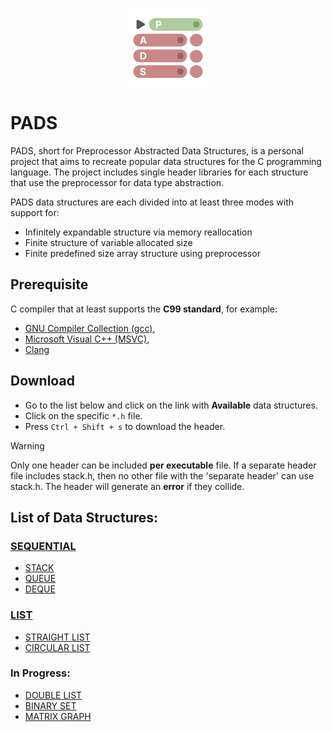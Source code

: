 <p align="center">
  <img width="128" align="center" src="/assets/logo.svg">
</p>

# PADS

PADS, short for Preprocessor Abstracted Data Structures, is a personal project that aims to recreate popular data structures for the C programming language. The project includes single header libraries for each structure that use the preprocessor for data type abstraction.

PADS data structures are each divided into at least three modes with support for:

- Infinitely expandable structure via memory reallocation
- Finite structure of variable allocated size
- Finite predefined size array structure using preprocessor

## Prerequisite
C compiler that at least supports the **C99 standard**, for example:
- [GNU Compiler Collection (gcc)](https://gcc.gnu.org), 
- [Microsoft Visual C++ (MSVC)](https://visualstudio.microsoft.com/vs/features/cplusplus/),
- [Clang](https://clang.llvm.org)

## Download
- Go to the list below and click on the link with **Available** data structures.
- Click on the specific ```*.h``` file.
- Press ```Ctrl + Shift + s``` to download the header.

> [!WARNING]
> Only one header can be included **per executable** file. If a separate header file includes stack.h, then no other file with the 'separate header' can use stack.h. The header will generate an **error** if they collide.

## **List of Data Structures:**

### [SEQUENTIAL](https://github.com/TheGAzed/pads/blob/main/source/sequential)
- [STACK](https://github.com/TheGAzed/pads/blob/main/source/sequential/stack)
- [QUEUE](https://github.com/TheGAzed/pads/blob/main/source/sequential/queue)
- [DEQUE](https://github.com/TheGAzed/pads/blob/main/source/sequential/deque)

### [LIST](https://github.com/TheGAzed/pads/blob/main/source/list)
- [STRAIGHT LIST](https://github.com/TheGAzed/pads/blob/main/source/list/straight_list)
- [CIRCULAR LIST](https://github.com/TheGAzed/pads/blob/main/source/list/circular_list)

### **In Progress:**

- [DOUBLE LIST](https://github.com/TheGAzed/pads/blob/main/source/list/double_list)
- [BINARY SET](https://github.com/TheGAzed/pads/blob/main/source/set/binary_set)
- [MATRIX GRAPH](https://github.com/TheGAzed/pads/blob/main/source/graph/matrix_graph)
